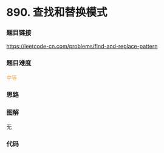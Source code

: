 # 890. 查找和替换模式

### 题目链接

https://leetcode-cn.com/problems/find-and-replace-pattern

### 题目难度

<font color=#F0AD4E>中等</font>

### 思路



### 图解

无

### 代码

```python
```